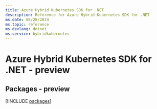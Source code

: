 ```yaml
---
title: Azure Hybrid Kubernetes SDK for .NET
description: Reference for Azure Hybrid Kubernetes SDK for .NET
ms.date: 08/28/2024
ms.topic: reference
ms.devlang: dotnet
ms.service: hybridkubernetes
---
```

# Azure Hybrid Kubernetes SDK for .NET - preview
## Packages - preview
[!INCLUDE [packages](hybrid-kubernetes-index.md)]